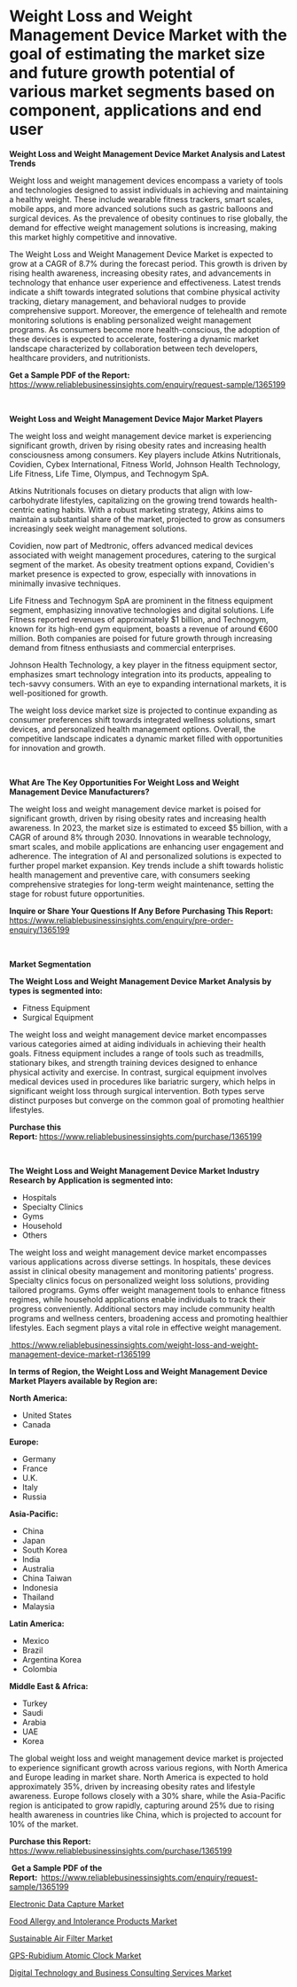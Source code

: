 <p><h1>Weight Loss and Weight Management Device Market with the goal of estimating the market size and future growth potential of various market segments based on component, applications and end user</h1></p><p><strong>Weight Loss and Weight Management Device Market Analysis and Latest Trends</strong></p>
<p><p>Weight loss and weight management devices encompass a variety of tools and technologies designed to assist individuals in achieving and maintaining a healthy weight. These include wearable fitness trackers, smart scales, mobile apps, and more advanced solutions such as gastric balloons and surgical devices. As the prevalence of obesity continues to rise globally, the demand for effective weight management solutions is increasing, making this market highly competitive and innovative.</p><p>The Weight Loss and Weight Management Device Market is expected to grow at a CAGR of 8.7% during the forecast period. This growth is driven by rising health awareness, increasing obesity rates, and advancements in technology that enhance user experience and effectiveness. Latest trends indicate a shift towards integrated solutions that combine physical activity tracking, dietary management, and behavioral nudges to provide comprehensive support. Moreover, the emergence of telehealth and remote monitoring solutions is enabling personalized weight management programs. As consumers become more health-conscious, the adoption of these devices is expected to accelerate, fostering a dynamic market landscape characterized by collaboration between tech developers, healthcare providers, and nutritionists.</p></p>
<p><strong>Get a Sample PDF of the Report:&nbsp;</strong> <a href="https://www.reliablebusinessinsights.com/enquiry/request-sample/1365199?utm_campaign=102&utm_medium=2&utm_source=Github&utm_content=ia&utm_term=06122024&utm_id=weight-loss-and-weight-management-device">https://www.reliablebusinessinsights.com/enquiry/request-sample/1365199</a></p>
<p>&nbsp;</p>
<p><strong>Weight Loss and Weight Management Device Major Market Players</strong></p>
<p><p>The weight loss and weight management device market is experiencing significant growth, driven by rising obesity rates and increasing health consciousness among consumers. Key players include Atkins Nutritionals, Covidien, Cybex International, Fitness World, Johnson Health Technology, Life Fitness, Life Time, Olympus, and Technogym SpA.</p><p>Atkins Nutritionals focuses on dietary products that align with low-carbohydrate lifestyles, capitalizing on the growing trend towards health-centric eating habits. With a robust marketing strategy, Atkins aims to maintain a substantial share of the market, projected to grow as consumers increasingly seek weight management solutions.</p><p>Covidien, now part of Medtronic, offers advanced medical devices associated with weight management procedures, catering to the surgical segment of the market. As obesity treatment options expand, Covidien's market presence is expected to grow, especially with innovations in minimally invasive techniques.</p><p>Life Fitness and Technogym SpA are prominent in the fitness equipment segment, emphasizing innovative technologies and digital solutions. Life Fitness reported revenues of approximately $1 billion, and Technogym, known for its high-end gym equipment, boasts a revenue of around €600 million. Both companies are poised for future growth through increasing demand from fitness enthusiasts and commercial enterprises.</p><p>Johnson Health Technology, a key player in the fitness equipment sector, emphasizes smart technology integration into its products, appealing to tech-savvy consumers. With an eye to expanding international markets, it is well-positioned for growth.</p><p>The weight loss device market size is projected to continue expanding as consumer preferences shift towards integrated wellness solutions, smart devices, and personalized health management options. Overall, the competitive landscape indicates a dynamic market filled with opportunities for innovation and growth.</p></p>
<p>&nbsp;</p>
<p><strong>What Are The Key Opportunities For Weight Loss and Weight Management Device Manufacturers?</strong></p>
<p><p>The weight loss and weight management device market is poised for significant growth, driven by rising obesity rates and increasing health awareness. In 2023, the market size is estimated to exceed $5 billion, with a CAGR of around 8% through 2030. Innovations in wearable technology, smart scales, and mobile applications are enhancing user engagement and adherence. The integration of AI and personalized solutions is expected to further propel market expansion. Key trends include a shift towards holistic health management and preventive care, with consumers seeking comprehensive strategies for long-term weight maintenance, setting the stage for robust future opportunities.</p></p>
<p><strong>Inquire or Share Your Questions If Any Before Purchasing This Report:</strong> <a href="https://www.reliablebusinessinsights.com/enquiry/pre-order-enquiry/1365199?utm_campaign=102&utm_medium=2&utm_source=Github&utm_content=ia&utm_term=06122024&utm_id=weight-loss-and-weight-management-device">https://www.reliablebusinessinsights.com/enquiry/pre-order-enquiry/1365199</a></p>
<p>&nbsp;</p>
<p><strong>Market Segmentation</strong></p>
<p><strong>The Weight Loss and Weight Management Device Market Analysis by types is segmented into:</strong></p>
<p><ul><li>Fitness Equipment</li><li>Surgical Equipment</li></ul></p>
<p><p>The weight loss and weight management device market encompasses various categories aimed at aiding individuals in achieving their health goals. Fitness equipment includes a range of tools such as treadmills, stationary bikes, and strength training devices designed to enhance physical activity and exercise. In contrast, surgical equipment involves medical devices used in procedures like bariatric surgery, which helps in significant weight loss through surgical intervention. Both types serve distinct purposes but converge on the common goal of promoting healthier lifestyles.</p></p>
<p><strong>Purchase this Report:&nbsp;</strong><a href="https://www.reliablebusinessinsights.com/purchase/1365199?utm_campaign=102&utm_medium=2&utm_source=Github&utm_content=ia&utm_term=06122024&utm_id=weight-loss-and-weight-management-device">https://www.reliablebusinessinsights.com/purchase/1365199</a></p>
<p>&nbsp;</p>
<p><strong>The Weight Loss and Weight Management Device Market Industry Research by Application is segmented into:</strong></p>
<p><ul><li>Hospitals</li><li>Specialty Clinics</li><li>Gyms</li><li>Household</li><li>Others</li></ul></p>
<p><p>The weight loss and weight management device market encompasses various applications across diverse settings. In hospitals, these devices assist in clinical obesity management and monitoring patients' progress. Specialty clinics focus on personalized weight loss solutions, providing tailored programs. Gyms offer weight management tools to enhance fitness regimes, while household applications enable individuals to track their progress conveniently. Additional sectors may include community health programs and wellness centers, broadening access and promoting healthier lifestyles. Each segment plays a vital role in effective weight management.</p></p>
<p><a href="https://www.reliablebusinessinsights.com/weight-loss-and-weight-management-device-market-r1365199?utm_campaign=102&utm_medium=2&utm_source=Github&utm_content=ia&utm_term=06122024&utm_id=weight-loss-and-weight-management-device">&nbsp;https://www.reliablebusinessinsights.com/weight-loss-and-weight-management-device-market-r1365199</a></p>
<p><strong>In terms of Region, the Weight Loss and Weight Management Device Market Players available by Region are:</strong></p>
<p>
    <p> <strong> North America: </strong>
        <ul>
            <li>United States</li>
            <li>Canada</li>
        </ul>
        </p> 
    <p> <strong> Europe: </strong>
        <ul>
            <li>Germany</li>
            <li>France</li>
            <li>U.K.</li>
            <li>Italy</li>
            <li>Russia</li>
        </ul>
        </p> 
    <p> <strong> Asia-Pacific: </strong>
        <ul>
            <li>China</li>
            <li>Japan</li>
            <li>South Korea</li>
            <li>India</li>
            <li>Australia</li>
            <li>China Taiwan</li>
            <li>Indonesia</li>
            <li>Thailand</li>
            <li>Malaysia</li>
        </ul>
        </p> 
    <p> <strong> Latin America: </strong>
        <ul>
            <li>Mexico</li>
            <li>Brazil</li>
            <li>Argentina Korea</li>
            <li>Colombia</li>
        </ul>
        </p> 
    <p> <strong> Middle East & Africa: </strong>
        <ul>
            <li>Turkey</li>
            <li>Saudi</li>
            <li>Arabia</li>
            <li>UAE</li>
            <li>Korea</li>
        </ul>
    </p>
    </p>
<p><p>The global weight loss and weight management device market is projected to experience significant growth across various regions, with North America and Europe leading in market share. North America is expected to hold approximately 35%, driven by increasing obesity rates and lifestyle awareness. Europe follows closely with a 30% share, while the Asia-Pacific region is anticipated to grow rapidly, capturing around 25% due to rising health awareness in countries like China, which is projected to account for 10% of the market.</p></p>
<p><strong>Purchase this Report: </strong><a href="https://www.reliablebusinessinsights.com/purchase/1365199?utm_campaign=102&utm_medium=2&utm_source=Github&utm_content=ia&utm_term=06122024&utm_id=weight-loss-and-weight-management-device">https://www.reliablebusinessinsights.com/purchase/1365199</a></p>
<p>&nbsp;<strong>Get a Sample PDF of the Report:&nbsp;&nbsp;</strong><a href="https://www.reliablebusinessinsights.com/enquiry/request-sample/1365199?utm_campaign=102&utm_medium=2&utm_source=Github&utm_content=ia&utm_term=06122024&utm_id=weight-loss-and-weight-management-device">https://www.reliablebusinessinsights.com/enquiry/request-sample/1365199</a></p>
<p><strong></strong></p>
<p><p><a href="https://www.linkedin.com/pulse/electronic-data-capture-market-analysis-report-focuses-its-growth-ukboe?utm_campaign=102&utm_medium=2&utm_source=Github&utm_content=ia&utm_term=06122024&utm_id=weight-loss-and-weight-management-device">Electronic Data Capture Market</a></p><p><a href="https://www.linkedin.com/pulse/market-demand-revenue-food-allergy-intolerance-products-kmyze?utm_campaign=102&utm_medium=2&utm_source=Github&utm_content=ia&utm_term=06122024&utm_id=weight-loss-and-weight-management-device">Food Allergy and Intolerance Products Market</a></p><p><a href="https://github.com/NargisHussain75/Market-Research-Report-List-1/blob/main/sustainable-air-filter-market.md?utm_campaign=102&utm_medium=2&utm_source=Github&utm_content=ia&utm_term=06122024&utm_id=weight-loss-and-weight-management-device">Sustainable Air Filter Market</a></p><p><a href="https://issuu.com/reportprime-2/docs/gps-rubidium-atomic-clock-market-size-2030.pptx?utm_campaign=102&utm_medium=2&utm_source=Github&utm_content=ia&utm_term=06122024&utm_id=weight-loss-and-weight-management-device">GPS-Rubidium Atomic Clock Market</a></p><p><a href="https://issuu.com/reportprime-2/docs/digital-technology-and-business-consulting-service?utm_campaign=102&utm_medium=2&utm_source=Github&utm_content=ia&utm_term=06122024&utm_id=weight-loss-and-weight-management-device">Digital Technology and Business Consulting Services Market</a></p></p>